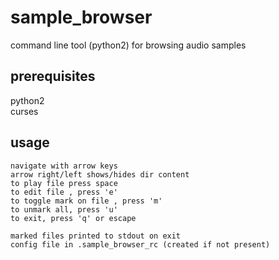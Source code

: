 # sample_browser
command line tool (python2) for browsing audio samples

## prerequisites
python2  
curses

## usage

    navigate with arrow keys
    arrow right/left shows/hides dir content
    to play file press space
    to edit file , press 'e'
    to toggle mark on file , press 'm'
    to unmark all, press 'u'
    to exit, press 'q' or escape 

    marked files printed to stdout on exit
    config file in .sample_browser_rc (created if not present)

